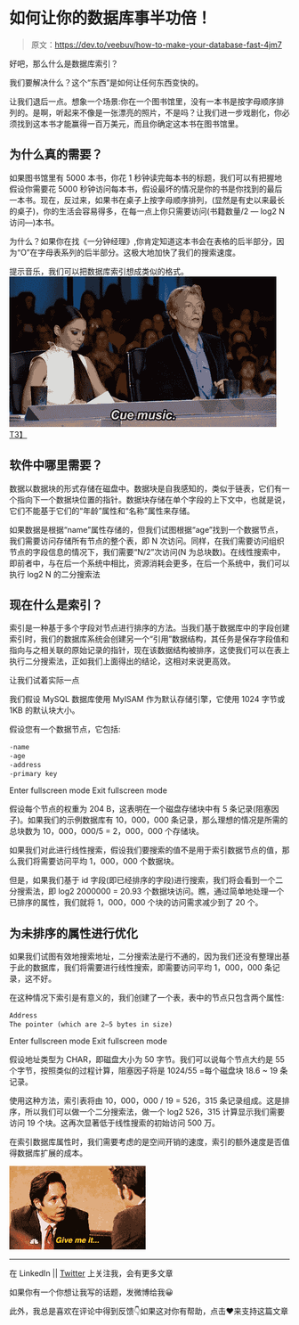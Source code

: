 # 如何让你的数据库事半功倍！

> 原文：<https://dev.to/veebuv/how-to-make-your-database-fast-4jm7>

好吧，那么什么是数据库索引？

我们要解决什么？这个“东西”是如何让任何东西变快的。

让我们退后一点。想象一个场景:你在一个图书馆里，没有一本书是按字母顺序排列的。是啊，听起来不像是一张漂亮的照片，不是吗？让我们进一步戏剧化，你必须找到这本书才能赢得一百万美元，而且你确定这本书在图书馆里。

## 为什么真的需要？

如果图书馆里有 5000 本书，你花 1 秒钟读完每本书的标题，我们可以有把握地假设你需要花 5000 秒钟访问每本书，假设最坏的情况是你的书是你找到的最后一本书。现在，反过来，如果书在桌子上按字母顺序排列，(显然是有史以来最长的桌子)，你的生活会容易得多，在每一点上你只需要访问(书籍数量/2 — log2 N 访问—)本书。

为什么？如果你在找《一分钟经理》,你肯定知道这本书会在表格的后半部分，因为“O”在字母表系列的后半部分。这极大地加快了我们的搜索速度。

提示音乐，我们可以把数据库索引想成类似的格式。
[![](img/9fb9a73f946db0b17dec5a449dbb48c2.png)T3】](https://i.giphy.com/media/l4FGvFijVTTgt6qbe/giphy.gif)

## 软件中哪里需要？

数据以数据块的形式存储在磁盘中。数据块是自我感知的，类似于链表，它们有一个指向下一个数据块位置的指针。数据块存储在单个字段的上下文中，也就是说，它们不能基于它们的“年龄”属性和“名称”属性来存储。

如果数据是根据“name”属性存储的，但我们试图根据“age”找到一个数据节点，我们需要访问存储所有节点的整个表，即 N 次访问。同样，在我们需要访问组织节点的字段信息的情况下，我们需要“N/2”次访问(N 为总块数)。在线性搜索中，即前者中，与在后一个系统中相比，资源消耗会更多，在后一个系统中，我们可以执行 log2 N 的二分搜索法

## 现在什么是索引？

索引是一种基于多个字段对节点进行排序的方法。当我们基于数据库中的字段创建索引时，我们的数据库系统会创建另一个“引用”数据结构，其任务是保存字段值和指向与之相关联的原始记录的指针，现在该数据结构被排序，这使我们可以在表上执行二分搜索法，正如我们上面得出的结论，这相对来说更高效。

让我们试着实际一点

我们假设 MySQL 数据库使用 MyISAM 作为默认存储引擎，它使用 1024 字节或 1KB 的默认块大小。

假设您有一个数据节点，它包括:

```
-name
-age
-address
-primary key 
```

Enter fullscreen mode Exit fullscreen mode

假设每个节点的权重为 204 B，这表明在一个磁盘存储块中有 5 条记录(阻塞因子)。如果我们的示例数据库有 10，000，000 条记录，那么理想的情况是所需的总块数为 10，000，000/5 = 2，000，000 个存储块。

如果我们对此进行线性搜索，假设我们要搜索的值不是用于索引数据节点的值，那么我们将需要访问平均 1，000，000 个数据块。

但是，如果我们基于 id 字段(即已经排序的字段)进行搜索，我们将会看到一个二分搜索法，即 log2 2000000 = 20.93 个数据块访问。瞧，通过简单地处理一个已排序的属性，我们就将 1，000，000 个块的访问需求减少到了 20 个。

## 为未排序的属性进行优化

如果我们试图有效地搜索地址，二分搜索法是行不通的，因为我们还没有整理出基于此的数据库，我们将需要进行线性搜索，即需要访问平均 1，000，000 条记录，这不好。

在这种情况下索引是有意义的，我们创建了一个表，表中的节点只包含两个属性:

```
Address
The pointer (which are 2–5 bytes in size) 
```

Enter fullscreen mode Exit fullscreen mode

假设地址类型为 CHAR，即磁盘大小为 50 字节。我们可以说每个节点大约是 55 个字节，按照类似的过程计算，阻塞因子将是 1024/55 =每个磁盘块 18.6 ~ 19 条记录。

使用这种方法，索引表将由 10，000，000 / 19 = 526，315 条记录组成。这是排序，所以我们可以做一个二分搜索法，做一个 log2 526，315 计算显示我们需要访问 19 个块。这再次显著低于线性搜索的初始访问 500 万。

在索引数据库属性时，我们需要考虑的是空间开销的速度，索引的额外速度是否值得数据库扩展的成本。

[![](img/a8e757db6823ec4dd4b4262fb9862a4a.png)](https://i.giphy.com/media/2599kjzl9M5anzPSbh/giphy.gif)

* * *

在 LinkedIn || [Twitter](https://twitter.com/veebuv) 上关注我，会有更多文章

如果你有一个你想让我写的话题，发微博给我😀

此外，我总是喜欢在评论中得到反馈👇如果这对你有帮助，点击❤️来支持这篇文章